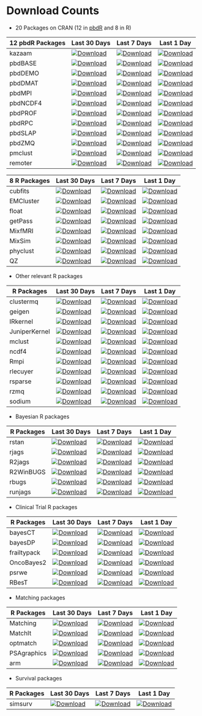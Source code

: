 # Download Counts

* 20 Packages on CRAN (12 in [pbdR](http://r-pbd.org) and 8 in R)

|12 pbdR Packages   | Last 30 Days | Last 7 Days | Last 1 Day |
|---|---|---|---|
|kazaam   | [![Download](http://cranlogs.r-pkg.org/badges/kazaam)](https://cran.r-project.org/package=kazaam)  | [![Download](http://cranlogs.r-pkg.org/badges/last-week/kazaam)](https://cran.r-project.org/package=kazaam)  | [![Download](http://cranlogs.r-pkg.org/badges/last-day/kazaam)](https://cran.r-project.org/package=kazaam)  |
|pbdBASE  | [![Download](http://cranlogs.r-pkg.org/badges/pbdBASE)](https://cran.r-project.org/package=pbdBASE)  | [![Download](http://cranlogs.r-pkg.org/badges/last-week/pbdBASE)](https://cran.r-project.org/package=pbdBASE)  | [![Download](http://cranlogs.r-pkg.org/badges/last-day/pbdBASE)](https://cran.r-project.org/package=pbdBASE)  |
|pbdDEMO  | [![Download](http://cranlogs.r-pkg.org/badges/pbdDEMO)](https://cran.r-project.org/package=pbdDEMO)  | [![Download](http://cranlogs.r-pkg.org/badges/last-week/pbdDEMO)](https://cran.r-project.org/package=pbdDEMO)  | [![Download](http://cranlogs.r-pkg.org/badges/last-day/pbdDEMO)](https://cran.r-project.org/package=pbdDEMO)  |
|pbdDMAT  | [![Download](http://cranlogs.r-pkg.org/badges/pbdDMAT)](https://cran.r-project.org/package=pbdDMAT)  | [![Download](http://cranlogs.r-pkg.org/badges/last-week/pbdDMAT)](https://cran.r-project.org/package=pbdDMAT)  | [![Download](http://cranlogs.r-pkg.org/badges/last-day/pbdDMAT)](https://cran.r-project.org/package=pbdDMAT)  |
|pbdMPI   | [![Download](http://cranlogs.r-pkg.org/badges/pbdMPI)](https://cran.r-project.org/package=pbdMPI)  | [![Download](http://cranlogs.r-pkg.org/badges/last-week/pbdMPI)](https://cran.r-project.org/package=pbdMPI)  | [![Download](http://cranlogs.r-pkg.org/badges/last-day/pbdMPI)](https://cran.r-project.org/package=pbdMPI)  |
|pbdNCDF4 | [![Download](http://cranlogs.r-pkg.org/badges/pbdNCDF4)](https://cran.r-project.org/package=pbdNCDF4)  | [![Download](http://cranlogs.r-pkg.org/badges/last-week/pbdNCDF4)](https://cran.r-project.org/package=pbdNCDF4)  | [![Download](http://cranlogs.r-pkg.org/badges/last-day/pbdNCDF4)](https://cran.r-project.org/package=pbdNCDF4)  |
|pbdPROF  | [![Download](http://cranlogs.r-pkg.org/badges/pbdPROF)](https://cran.r-project.org/package=pbdPROF)  | [![Download](http://cranlogs.r-pkg.org/badges/last-week/pbdPROF)](https://cran.r-project.org/package=pbdPROF)  | [![Download](http://cranlogs.r-pkg.org/badges/last-day/pbdPROF)](https://cran.r-project.org/package=pbdPROF)  |
|pbdRPC   | [![Download](http://cranlogs.r-pkg.org/badges/pbdRPC)](https://cran.r-project.org/package=pbdRPC)  | [![Download](http://cranlogs.r-pkg.org/badges/last-week/pbdRPC)](https://cran.r-project.org/package=pbdRPC)  | [![Download](http://cranlogs.r-pkg.org/badges/last-day/pbdRPC)](https://cran.r-project.org/package=pbdRPC)  |
|pbdSLAP  | [![Download](http://cranlogs.r-pkg.org/badges/pbdSLAP)](https://cran.r-project.org/package=pbdSLAP)  | [![Download](http://cranlogs.r-pkg.org/badges/last-week/pbdSLAP)](https://cran.r-project.org/package=pbdSLAP)  | [![Download](http://cranlogs.r-pkg.org/badges/last-day/pbdSLAP)](https://cran.r-project.org/package=pbdSLAP)  |
|pbdZMQ   | [![Download](http://cranlogs.r-pkg.org/badges/pbdZMQ)](https://cran.r-project.org/package=pbdZMQ)  | [![Download](http://cranlogs.r-pkg.org/badges/last-week/pbdZMQ)](https://cran.r-project.org/package=pbdZMQ)  | [![Download](http://cranlogs.r-pkg.org/badges/last-day/pbdZMQ)](https://cran.r-project.org/package=pbdZMQ)  |
|pmclust  | [![Download](http://cranlogs.r-pkg.org/badges/pmclust)](https://cran.r-project.org/package=pmclust)  | [![Download](http://cranlogs.r-pkg.org/badges/last-week/pmclust)](https://cran.r-project.org/package=pmclust)  | [![Download](http://cranlogs.r-pkg.org/badges/last-day/pmclust)](https://cran.r-project.org/package=pmclust)  |
|remoter  | [![Download](http://cranlogs.r-pkg.org/badges/remoter)](https://cran.r-project.org/package=remoter)  | [![Download](http://cranlogs.r-pkg.org/badges/last-week/remoter)](https://cran.r-project.org/package=remoter)  | [![Download](http://cranlogs.r-pkg.org/badges/last-day/remoter)](https://cran.r-project.org/package=remoter)  |


|8 R Packages   | Last 30 Days | Last 7 Days | Last 1 Day |
|---|---|---|---|
|cubfits   | [![Download](http://cranlogs.r-pkg.org/badges/cubfits)](https://cran.r-project.org/package=cubfits)  | [![Download](http://cranlogs.r-pkg.org/badges/last-week/cubfits)](https://cran.r-project.org/package=cubfits)  | [![Download](http://cranlogs.r-pkg.org/badges/last-day/cubfits)](https://cran.r-project.org/package=cubfits)  |
|EMCluster | [![Download](http://cranlogs.r-pkg.org/badges/EMCluster)](https://cran.r-project.org/package=EMCluster)  | [![Download](http://cranlogs.r-pkg.org/badges/last-week/EMCluster)](https://cran.r-project.org/package=EMCluster)  | [![Download](http://cranlogs.r-pkg.org/badges/last-day/EMCluster)](https://cran.r-project.org/package=EMCluster)  |
|float | [![Download](http://cranlogs.r-pkg.org/badges/float)](https://cran.r-project.org/package=float)  | [![Download](http://cranlogs.r-pkg.org/badges/last-week/float)](https://cran.r-project.org/package=float)  | [![Download](http://cranlogs.r-pkg.org/badges/last-day/float)](https://cran.r-project.org/package=float)  |
|getPass   | [![Download](http://cranlogs.r-pkg.org/badges/getPass)](https://cran.r-project.org/package=getPass)  | [![Download](http://cranlogs.r-pkg.org/badges/last-week/getPass)](https://cran.r-project.org/package=getPass)  | [![Download](http://cranlogs.r-pkg.org/badges/last-day/getPass)](https://cran.r-project.org/package=getPass)  |
|MixfMRI    | [![Download](http://cranlogs.r-pkg.org/badges/MixfMRI)](https://cran.r-project.org/package=MixfMRI)  | [![Download](http://cranlogs.r-pkg.org/badges/last-week/MixfMRI)](https://cran.r-project.org/package=MixfMRI)  | [![Download](http://cranlogs.r-pkg.org/badges/last-day/MixfMRI)](https://cran.r-project.org/package=MixfMRI)  |
|MixSim    | [![Download](http://cranlogs.r-pkg.org/badges/MixSim)](https://cran.r-project.org/package=MixSim)  | [![Download](http://cranlogs.r-pkg.org/badges/last-week/MixSim)](https://cran.r-project.org/package=MixSim)  | [![Download](http://cranlogs.r-pkg.org/badges/last-day/MixSim)](https://cran.r-project.org/package=MixSim)  |
|phyclust  | [![Download](http://cranlogs.r-pkg.org/badges/phyclust)](https://cran.r-project.org/package=phyclust)  | [![Download](http://cranlogs.r-pkg.org/badges/last-week/phyclust)](https://cran.r-project.org/package=phyclust)  | [![Download](http://cranlogs.r-pkg.org/badges/last-day/phyclust)](https://cran.r-project.org/package=phyclust)  |
|QZ        | [![Download](http://cranlogs.r-pkg.org/badges/QZ)](https://cran.r-project.org/package=QZ)  | [![Download](http://cranlogs.r-pkg.org/badges/last-week/QZ)](https://cran.r-project.org/package=QZ)  | [![Download](http://cranlogs.r-pkg.org/badges/last-day/QZ)](https://cran.r-project.org/package=QZ)  |


* Other relevant R packages

|R Packages   | Last 30 Days  | Last 7 Days | Last 1 Day |
|---|---|---|---|
|clustermq | [![Download](http://cranlogs.r-pkg.org/badges/clustermq)](https://cran.r-project.org/package=clustermq)  | [![Download](http://cranlogs.r-pkg.org/badges/last-week/clustermq)](https://cran.r-project.org/package=clustermq)  | [![Download](http://cranlogs.r-pkg.org/badges/last-day/clustermq)](https://cran.r-project.org/package=clustermq)  |
|geigen | [![Download](http://cranlogs.r-pkg.org/badges/geigen)](https://cran.r-project.org/package=geigen)  | [![Download](http://cranlogs.r-pkg.org/badges/last-week/geigen)](https://cran.r-project.org/package=geigen)  | [![Download](http://cranlogs.r-pkg.org/badges/last-day/geigen)](https://cran.r-project.org/package=geigen)  |
|IRkernel | [![Download](http://cranlogs.r-pkg.org/badges/IRkernel)](https://cran.r-project.org/package=IRkernel)  | [![Download](http://cranlogs.r-pkg.org/badges/last-week/IRkernel)](https://cran.r-project.org/package=IRkernel)  | [![Download](http://cranlogs.r-pkg.org/badges/last-day/IRkernel)](https://cran.r-project.org/package=IRkernel)  |
|JuniperKernel | [![Download](http://cranlogs.r-pkg.org/badges/JuniperKernel)](https://cran.r-project.org/package=JuniperKernel)  | [![Download](http://cranlogs.r-pkg.org/badges/last-week/JuniperKernel)](https://cran.r-project.org/package=JuniperKernel)  | [![Download](http://cranlogs.r-pkg.org/badges/last-day/JuniperKernel)](https://cran.r-project.org/package=JuniperKernel)  |
|mclust | [![Download](http://cranlogs.r-pkg.org/badges/mclust)](https://cran.r-project.org/package=mclust)  | [![Download](http://cranlogs.r-pkg.org/badges/last-week/mclust)](https://cran.r-project.org/package=mclust)  | [![Download](http://cranlogs.r-pkg.org/badges/last-day/mclust)](https://cran.r-project.org/package=mclust)  |
|ncdf4 | [![Download](http://cranlogs.r-pkg.org/badges/ncdf4)](https://cran.r-project.org/package=ncdf4)  | [![Download](http://cranlogs.r-pkg.org/badges/last-week/ncdf4)](https://cran.r-project.org/package=ncdf4)  | [![Download](http://cranlogs.r-pkg.org/badges/last-day/ncdf4)](https://cran.r-project.org/package=ncdf4)  |
|Rmpi   | [![Download](http://cranlogs.r-pkg.org/badges/Rmpi)](https://cran.r-project.org/package=Rmpi)  | [![Download](http://cranlogs.r-pkg.org/badges/last-week/Rmpi)](https://cran.r-project.org/package=Rmpi)  | [![Download](http://cranlogs.r-pkg.org/badges/last-day/Rmpi)](https://cran.r-project.org/package=Rmpi)  |
|rlecuyer   | [![Download](http://cranlogs.r-pkg.org/badges/rlecuyer)](https://cran.r-project.org/package=rlecuyer)  | [![Download](http://cranlogs.r-pkg.org/badges/last-week/rlecuyer)](https://cran.r-project.org/package=rlecuyer)  | [![Download](http://cranlogs.r-pkg.org/badges/last-day/rlecuyer)](https://cran.r-project.org/package=rlecuyer)  |
|rsparse   | [![Download](http://cranlogs.r-pkg.org/badges/rsparse)](https://cran.r-project.org/package=rsparse)  | [![Download](http://cranlogs.r-pkg.org/badges/last-week/rsparse)](https://cran.r-project.org/package=rsparse)  | [![Download](http://cranlogs.r-pkg.org/badges/last-day/rsparse)](https://cran.r-project.org/package=rsparse)  |
|rzmq   | [![Download](http://cranlogs.r-pkg.org/badges/rzmq)](https://cran.r-project.org/package=rzmq)  | [![Download](http://cranlogs.r-pkg.org/badges/last-week/rzmq)](https://cran.r-project.org/package=rzmq)  | [![Download](http://cranlogs.r-pkg.org/badges/last-day/rzmq)](https://cran.r-project.org/package=rzmq)  |
|sodium | [![Download](http://cranlogs.r-pkg.org/badges/sodium)](https://cran.r-project.org/package=sodium)  | [![Download](http://cranlogs.r-pkg.org/badges/last-week/sodium)](https://cran.r-project.org/package=sodium)  | [![Download](http://cranlogs.r-pkg.org/badges/last-day/sodium)](https://cran.r-project.org/package=sodium)  |


* Bayesian R packages

|R Packages   | Last 30 Days  | Last 7 Days | Last 1 Day |
|---|---|---|---|
|rstan   | [![Download](http://cranlogs.r-pkg.org/badges/rstan)](https://cran.r-project.org/package=rstan)  | [![Download](http://cranlogs.r-pkg.org/badges/last-week/rstan)](https://cran.r-project.org/package=rstan)  | [![Download](http://cranlogs.r-pkg.org/badges/last-day/rstan)](https://cran.r-project.org/package=rstan)  |
|rjags   | [![Download](http://cranlogs.r-pkg.org/badges/rjags)](https://cran.r-project.org/package=rjags)  | [![Download](http://cranlogs.r-pkg.org/badges/last-week/rjags)](https://cran.r-project.org/package=rjags)  | [![Download](http://cranlogs.r-pkg.org/badges/last-day/rjags)](https://cran.r-project.org/package=rjags)  |
|R2jags   | [![Download](http://cranlogs.r-pkg.org/badges/R2jags)](https://cran.r-project.org/package=R2jags)  | [![Download](http://cranlogs.r-pkg.org/badges/last-week/R2jags)](https://cran.r-project.org/package=R2jags)  | [![Download](http://cranlogs.r-pkg.org/badges/last-day/R2jags)](https://cran.r-project.org/package=R2jags)  |
|R2WinBUGS   | [![Download](http://cranlogs.r-pkg.org/badges/R2WinBUGS)](https://cran.r-project.org/package=R2WinBUGS)  | [![Download](http://cranlogs.r-pkg.org/badges/last-week/R2WinBUGS)](https://cran.r-project.org/package=R2WinBUGS)  | [![Download](http://cranlogs.r-pkg.org/badges/last-day/R2WinBUGS)](https://cran.r-project.org/package=R2WinBUGS)  |
|rbugs   | [![Download](http://cranlogs.r-pkg.org/badges/rbugs)](https://cran.r-project.org/package=rbugs)  | [![Download](http://cranlogs.r-pkg.org/badges/last-week/rbugs)](https://cran.r-project.org/package=rbugs)  | [![Download](http://cranlogs.r-pkg.org/badges/last-day/rbugs)](https://cran.r-project.org/package=rbugs)  |
|runjags   | [![Download](http://cranlogs.r-pkg.org/badges/runjags)](https://cran.r-project.org/package=runjags)  | [![Download](http://cranlogs.r-pkg.org/badges/last-week/runjags)](https://cran.r-project.org/package=runjags)  | [![Download](http://cranlogs.r-pkg.org/badges/last-day/runjags)](https://cran.r-project.org/package=runjags)  |


* Clinical Trial R packages

|R Packages   | Last 30 Days  | Last 7 Days | Last 1 Day |
|---|---|---|---|
|bayesCT   | [![Download](http://cranlogs.r-pkg.org/badges/bayesCT)](https://cran.r-project.org/package=bayesCT)  | [![Download](http://cranlogs.r-pkg.org/badges/last-week/bayesCT)](https://cran.r-project.org/package=bayesCT)  | [![Download](http://cranlogs.r-pkg.org/badges/last-day/bayesCT)](https://cran.r-project.org/package=bayesCT)  |
|bayesDP   | [![Download](http://cranlogs.r-pkg.org/badges/bayesDP)](https://cran.r-project.org/package=bayesDP)  | [![Download](http://cranlogs.r-pkg.org/badges/last-week/bayesDP)](https://cran.r-project.org/package=bayesDP)  | [![Download](http://cranlogs.r-pkg.org/badges/last-day/bayesDP)](https://cran.r-project.org/package=bayesDP)  |
|frailtypack   | [![Download](http://cranlogs.r-pkg.org/badges/frailtypack)](https://cran.r-project.org/package=frailtypack)  | [![Download](http://cranlogs.r-pkg.org/badges/last-week/frailtypack)](https://cran.r-project.org/package=frailtypack)  | [![Download](http://cranlogs.r-pkg.org/badges/last-day/frailtypack)](https://cran.r-project.org/package=frailtypack)  |
|OncoBayes2   | [![Download](http://cranlogs.r-pkg.org/badges/OncoBayes2)](https://cran.r-project.org/package=OncoBayes2)  | [![Download](http://cranlogs.r-pkg.org/badges/last-week/OncoBayes2)](https://cran.r-project.org/package=OncoBayes2)  | [![Download](http://cranlogs.r-pkg.org/badges/last-day/OncoBayes2)](https://cran.r-project.org/package=OncoBayes2)  |
|psrwe   | [![Download](http://cranlogs.r-pkg.org/badges/psrwe)](https://cran.r-project.org/package=psrwe)  | [![Download](http://cranlogs.r-pkg.org/badges/last-week/psrwe)](https://cran.r-project.org/package=psrwe)  | [![Download](http://cranlogs.r-pkg.org/badges/last-day/psrwe)](https://cran.r-project.org/package=psrwe)  |
|RBesT   | [![Download](http://cranlogs.r-pkg.org/badges/RBesT)](https://cran.r-project.org/package=RBesT)  | [![Download](http://cranlogs.r-pkg.org/badges/last-week/RBesT)](https://cran.r-project.org/package=RBesT)  | [![Download](http://cranlogs.r-pkg.org/badges/last-day/RBesT)](https://cran.r-project.org/package=RBesT)  |


* Matching  packages

|R Packages   | Last 30 Days  | Last 7 Days | Last 1 Day |
|---|---|---|---|
|Matching   | [![Download](http://cranlogs.r-pkg.org/badges/Matching)](https://cran.r-project.org/package=Matching)  | [![Download](http://cranlogs.r-pkg.org/badges/last-week/Matching)](https://cran.r-project.org/package=Matching)  | [![Download](http://cranlogs.r-pkg.org/badges/last-day/Matching)](https://cran.r-project.org/package=Matching)  |
|MatchIt   | [![Download](http://cranlogs.r-pkg.org/badges/MatchIt)](https://cran.r-project.org/package=MatchIt)  | [![Download](http://cranlogs.r-pkg.org/badges/last-week/MatchIt)](https://cran.r-project.org/package=MatchIt)  | [![Download](http://cranlogs.r-pkg.org/badges/last-day/MatchIt)](https://cran.r-project.org/package=MatchIt)  |
|optmatch   | [![Download](http://cranlogs.r-pkg.org/badges/optmatch)](https://cran.r-project.org/package=optmatch)  | [![Download](http://cranlogs.r-pkg.org/badges/last-week/optmatch)](https://cran.r-project.org/package=optmatch)  | [![Download](http://cranlogs.r-pkg.org/badges/last-day/optmatch)](https://cran.r-project.org/package=optmatch)  |
|PSAgraphics   | [![Download](http://cranlogs.r-pkg.org/badges/PSAgraphics)](https://cran.r-project.org/package=PSAgraphics)  | [![Download](http://cranlogs.r-pkg.org/badges/last-week/PSAgraphics)](https://cran.r-project.org/package=PSAgraphics)  | [![Download](http://cranlogs.r-pkg.org/badges/last-day/PSAgraphics)](https://cran.r-project.org/package=PSAgraphics)  |
|arm   | [![Download](http://cranlogs.r-pkg.org/badges/arm)](https://cran.r-project.org/package=arm)  | [![Download](http://cranlogs.r-pkg.org/badges/last-week/arm)](https://cran.r-project.org/package=arm)  | [![Download](http://cranlogs.r-pkg.org/badges/last-day/arm)](https://cran.r-project.org/package=arm)  |

* Survival  packages

|R Packages   | Last 30 Days  | Last 7 Days | Last 1 Day |
|---|---|---|---|
|simsurv   | [![Download](http://cranlogs.r-pkg.org/badges/simsurv)](https://cran.r-project.org/package=simsurv)  | [![Download](http://cranlogs.r-pkg.org/badges/last-week/simsurv)](https://cran.r-project.org/package=simsurv)  | [![Download](http://cranlogs.r-pkg.org/badges/last-day/simsurv)](https://cran.r-project.org/package=simsurv)  |


